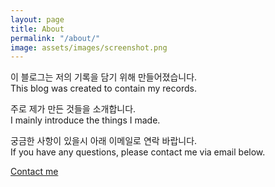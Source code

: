 ```yaml
---
layout: page
title: About
permalink: "/about/"
image: assets/images/screenshot.png
---
```


이 블로그는 저의 기록을 담기 위해 만들어졌습니다. <br>This blog was created to contain my records.

주로 제가 만든 것들을 소개합니다.<br>I mainly introduce the things I made.

궁금한 사항이 있을시 아래 이메일로 연락 바랍니다.<br>If you have any questions, please contact me via email below.

[Contact me](mailto:know0510@gmail.com)


